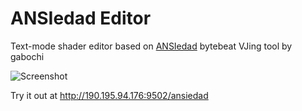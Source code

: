 # ANSIedad Editor

Text-mode shader editor based on [ANSIedad](https://github.com/gabochi/ANSIedad) bytebeat VJing tool by gabochi

![Screenshot](https://raw.githubusercontent.com/coolantleak/ansiedad-editor/41a9af70444cfd2e9245c5c59a5f574a931c70ed/assets/ansiedad.png)

Try it out at http://190.195.94.176:9502/ansiedad
